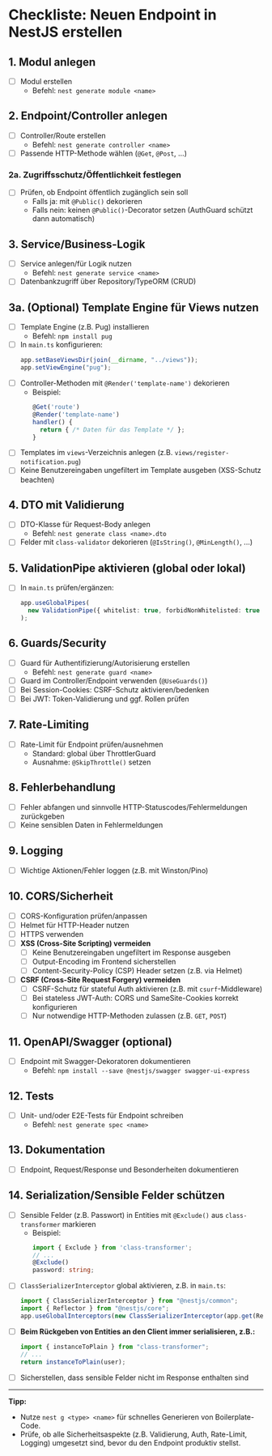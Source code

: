 # Checkliste: Neuen Endpoint in NestJS erstellen

## 1. Modul anlegen

- [ ] Modul erstellen
  - Befehl: `nest generate module <name>`

## 2. Endpoint/Controller anlegen

- [ ] Controller/Route erstellen
  - Befehl: `nest generate controller <name>`
- [ ] Passende HTTP-Methode wählen (`@Get`, `@Post`, ...)

### 2a. Zugriffsschutz/Öffentlichkeit festlegen

- [ ] Prüfen, ob Endpoint öffentlich zugänglich sein soll
  - Falls ja: mit `@Public()` dekorieren
  - Falls nein: keinen `@Public()`-Decorator setzen (AuthGuard schützt dann automatisch)

## 3. Service/Business-Logik

- [ ] Service anlegen/für Logik nutzen
  - Befehl: `nest generate service <name>`
- [ ] Datenbankzugriff über Repository/TypeORM (CRUD)

## 3a. (Optional) Template Engine für Views nutzen

- [ ] Template Engine (z.B. Pug) installieren
  - Befehl: `npm install pug`
- [ ] In `main.ts` konfigurieren:
  ```typescript
  app.setBaseViewsDir(join(__dirname, "../views"));
  app.setViewEngine("pug");
  ```
- [ ] Controller-Methoden mit `@Render('template-name')` dekorieren
  - Beispiel:
    ```typescript
    @Get('route')
    @Render('template-name')
    handler() {
      return { /* Daten für das Template */ };
    }
    ```
- [ ] Templates im `views`-Verzeichnis anlegen (z.B. `views/register-notification.pug`)
- [ ] Keine Benutzereingaben ungefiltert im Template ausgeben (XSS-Schutz beachten)

## 4. DTO mit Validierung

- [ ] DTO-Klasse für Request-Body anlegen
  - Befehl: `nest generate class <name>.dto`
- [ ] Felder mit `class-validator` dekorieren (`@IsString()`, `@MinLength()`, ...)

## 5. ValidationPipe aktivieren (global oder lokal)

- [ ] In `main.ts` prüfen/ergänzen:
  ```typescript
  app.useGlobalPipes(
    new ValidationPipe({ whitelist: true, forbidNonWhitelisted: true })
  );
  ```

## 6. Guards/Security

- [ ] Guard für Authentifizierung/Autorisierung erstellen
  - Befehl: `nest generate guard <name>`
- [ ] Guard im Controller/Endpoint verwenden (`@UseGuards()`)
- [ ] Bei Session-Cookies: CSRF-Schutz aktivieren/bedenken
- [ ] Bei JWT: Token-Validierung und ggf. Rollen prüfen

## 7. Rate-Limiting

- [ ] Rate-Limit für Endpoint prüfen/ausnehmen
  - Standard: global über ThrottlerGuard
  - Ausnahme: `@SkipThrottle()` setzen

## 8. Fehlerbehandlung

- [ ] Fehler abfangen und sinnvolle HTTP-Statuscodes/Fehlermeldungen zurückgeben
- [ ] Keine sensiblen Daten in Fehlermeldungen

## 9. Logging

- [ ] Wichtige Aktionen/Fehler loggen (z.B. mit Winston/Pino)

## 10. CORS/Sicherheit

- [ ] CORS-Konfiguration prüfen/anpassen
- [ ] Helmet für HTTP-Header nutzen
- [ ] HTTPS verwenden
- [ ] **XSS (Cross-Site Scripting) vermeiden**
  - [ ] Keine Benutzereingaben ungefiltert im Response ausgeben
  - [ ] Output-Encoding im Frontend sicherstellen
  - [ ] Content-Security-Policy (CSP) Header setzen (z.B. via Helmet)
- [ ] **CSRF (Cross-Site Request Forgery) vermeiden**
  - [ ] CSRF-Schutz für stateful Auth aktivieren (z.B. mit `csurf`-Middleware)
  - [ ] Bei stateless JWT-Auth: CORS und SameSite-Cookies korrekt konfigurieren
  - [ ] Nur notwendige HTTP-Methoden zulassen (z.B. `GET`, `POST`)

## 11. OpenAPI/Swagger (optional)

- [ ] Endpoint mit Swagger-Dekoratoren dokumentieren
  - Befehl: `npm install --save @nestjs/swagger swagger-ui-express`

## 12. Tests

- [ ] Unit- und/oder E2E-Tests für Endpoint schreiben
  - Befehl: `nest generate spec <name>`

## 13. Dokumentation

- [ ] Endpoint, Request/Response und Besonderheiten dokumentieren

## 14. Serialization/Sensible Felder schützen

- [ ] Sensible Felder (z.B. Passwort) in Entities mit `@Exclude()` aus `class-transformer` markieren
  - Beispiel:
    ```typescript
    import { Exclude } from 'class-transformer';
    // ...
    @Exclude()
    password: string;
    ```
- [ ] `ClassSerializerInterceptor` global aktivieren, z.B. in `main.ts`:
  ```typescript
  import { ClassSerializerInterceptor } from "@nestjs/common";
  import { Reflector } from "@nestjs/core";
  app.useGlobalInterceptors(new ClassSerializerInterceptor(app.get(Reflector)));
  ```
- [ ] **Beim Rückgeben von Entities an den Client immer serialisieren, z.B.:**
  ```typescript
  import { instanceToPlain } from "class-transformer";
  // ...
  return instanceToPlain(user);
  ```
- [ ] Sicherstellen, dass sensible Felder nicht im Response enthalten sind

---

**Tipp:**

- Nutze `nest g <type> <name>` für schnelles Generieren von Boilerplate-Code.
- Prüfe, ob alle Sicherheitsaspekte (z.B. Validierung, Auth, Rate-Limit, Logging) umgesetzt sind, bevor du den Endpoint produktiv stellst.
